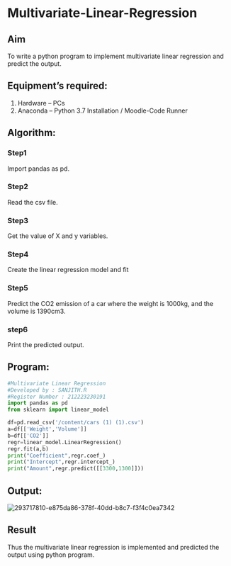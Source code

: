 # Multivariate-Linear-Regression
## Aim
To write a python program to implement multivariate linear regression and predict the output.
## Equipment’s required:
1.	Hardware – PCs
2.	Anaconda – Python 3.7 Installation / Moodle-Code Runner
## Algorithm:
### Step1
Import pandas as pd.
### Step2
Read the csv file.
### Step3
Get the value of X and y variables.
### Step4
Create the linear regression model and fit
### Step5
Predict the CO2 emission of a car where the weight is 1000kg, and the volume is 1390cm3.
### step6
Print the predicted output.
## Program:
```PYTHON
#Multivariate Linear Regression
#Developed by : SANJITH.R
#Register Number : 212223230191
import pandas as pd
from sklearn import linear_model

df=pd.read_csv('/content/cars (1) (1).csv')
a=df[['Weight','Volume']]
b=df[['CO2']]
regr=linear_model.LinearRegression()
regr.fit(a,b)
print("Coefficient",regr.coef_)
print("Intercept",regr.intercept_)
print("Amount",regr.predict([[3300,1300]]))
```
## Output:
![293717810-e875da86-378f-40dd-b8c7-f3f4c0ea7342](https://github.com/sanjithbro/Multivariate-Linear-Regression/assets/167451460/aa4da4f1-a760-4f0e-81a5-cccf93c40941)

## Result
Thus the multivariate linear regression is implemented and predicted the output using python program.
